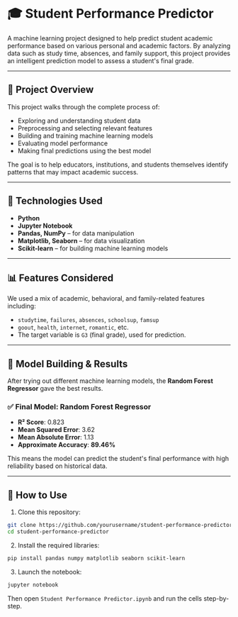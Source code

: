 # 🎓 Student Performance Predictor

A machine learning project designed to help predict student academic performance based on various personal and academic factors. By analyzing data such as study time, absences, and family support, this project provides an intelligent prediction model to assess a student's final grade.

---

## 📌 Project Overview

This project walks through the complete process of:

* Exploring and understanding student data
* Preprocessing and selecting relevant features
* Building and training machine learning models
* Evaluating model performance
* Making final predictions using the best model

The goal is to help educators, institutions, and students themselves identify patterns that may impact academic success.

---

## 🚀 Technologies Used

* **Python**
* **Jupyter Notebook**
* **Pandas, NumPy** – for data manipulation
* **Matplotlib, Seaborn** – for data visualization
* **Scikit-learn** – for building machine learning models

---

## 📊 Features Considered

We used a mix of academic, behavioral, and family-related features including:

* `studytime`, `failures`, `absences`, `schoolsup`, `famsup`
* `goout`, `health`, `internet`, `romantic`, etc.
* The target variable is `G3` (final grade), used for prediction.

---

## 🧠 Model Building & Results

After trying out different machine learning models, the **Random Forest Regressor** gave the best results.

### ✅ Final Model: Random Forest Regressor

* **R² Score**: 0.823
* **Mean Squared Error**: 3.62
* **Mean Absolute Error**: 1.13
* **Approximate Accuracy**: **89.46%**

This means the model can predict the student's final performance with high reliability based on historical data.

---

## 📂 How to Use

1. Clone this repository:

```bash
git clone https://github.com/yourusername/student-performance-predictor.git
cd student-performance-predictor
```

2. Install the required libraries:

```bash
pip install pandas numpy matplotlib seaborn scikit-learn
```

3. Launch the notebook:

```bash
jupyter notebook
```

Then open `Student Performance Predictor.ipynb` and run the cells step-by-step.

